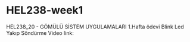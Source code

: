 # HEL238-week1

HEL238_20 - GÖMÜLÜ SİSTEM UYGULAMALARI 1.Hafta ödevi
Blink
Led Yakıp Söndürme
Video link:


